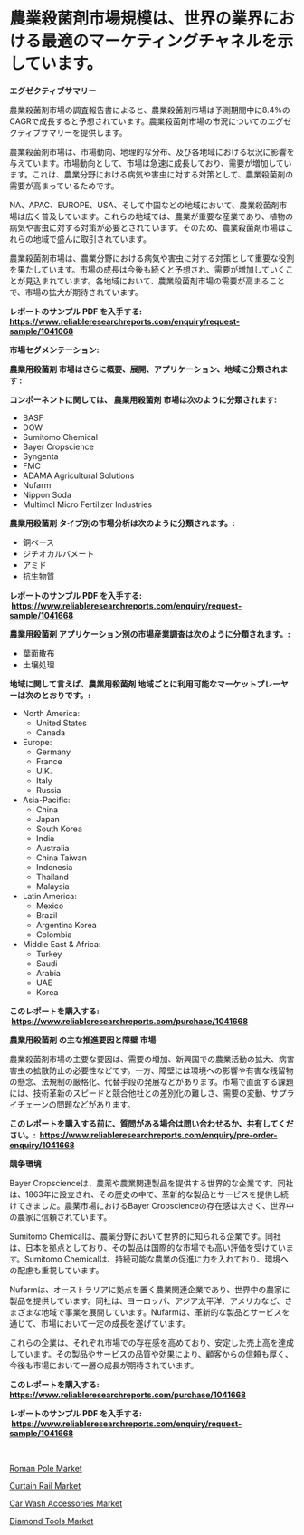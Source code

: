 <p><h1>農業殺菌剤市場規模は、世界の業界における最適のマーケティングチャネルを示しています。</h1></p><p><strong>エグゼクティブサマリー</strong></p>
<p><p>農業殺菌剤市場の調査報告書によると、農業殺菌剤市場は予測期間中に8.4%のCAGRで成長すると予想されています。農業殺菌剤市場の市況についてのエグゼクティブサマリーを提供します。</p><p>農業殺菌剤市場は、市場動向、地理的な分布、及び各地域における状況に影響を与えています。市場動向として、市場は急速に成長しており、需要が増加しています。これは、農業分野における病気や害虫に対する対策として、農業殺菌剤の需要が高まっているためです。</p><p>NA、APAC、EUROPE、USA、そして中国などの地域において、農業殺菌剤市場は広く普及しています。これらの地域では、農業が重要な産業であり、植物の病気や害虫に対する対策が必要とされています。そのため、農業殺菌剤市場はこれらの地域で盛んに取引されています。</p><p>農業殺菌剤市場は、農業分野における病気や害虫に対する対策として重要な役割を果たしています。市場の成長は今後も続くと予想され、需要が増加していくことが見込まれています。各地域において、農業殺菌剤市場の需要が高まることで、市場の拡大が期待されています。</p></p>
<p><strong>レポートのサンプル PDF を入手する: <a href="https://www.reliableresearchreports.com/enquiry/request-sample/1041668">https://www.reliableresearchreports.com/enquiry/request-sample/1041668</a></strong></p>
<p><strong>市場セグメンテーション:</strong></p>
<p><strong> 農業用殺菌剤 市場はさらに概要、展開、アプリケーション、地域に分類されます :</strong></p>
<p><strong>コンポーネントに関しては、 農業用殺菌剤 市場は次のように分類されます: &nbsp;</strong></p>
<p><ul><li>BASF</li><li>DOW</li><li>Sumitomo Chemical</li><li>Bayer Cropscience</li><li>Syngenta</li><li>FMC</li><li>ADAMA Agricultural Solutions</li><li>Nufarm</li><li>Nippon Soda</li><li>Multimol Micro Fertilizer Industries</li></ul></p>
<p><strong> 農業用殺菌剤 タイプ別の市場分析は次のように分類されます。:</strong></p>
<p><ul><li>銅ベース</li><li>ジチオカルバメート</li><li>アミド</li><li>抗生物質</li></ul></p>
<p><strong>レポートのサンプル PDF を入手する: &nbsp;<a href="https://www.reliableresearchreports.com/enquiry/request-sample/1041668">https://www.reliableresearchreports.com/enquiry/request-sample/1041668</a></strong></p>
<p><strong> 農業用殺菌剤 アプリケーション別の市場産業調査は次のように分類されます。:</strong></p>
<p><ul><li>葉面散布</li><li>土壌処理</li></ul></p>
<p><strong>地域に関して言えば、農業用殺菌剤 地域ごとに利用可能なマーケットプレーヤーは次のとおりです。:</strong></p>
<p><ul>
    <li>
        North America:
        <ul>
            <li>United States</li>
            <li>Canada</li>
        </ul>
    </li>
    <li>
        Europe:
        <ul>
            <li>Germany</li>
            <li>France</li>
            <li>U.K.</li>
            <li>Italy</li>
            <li>Russia</li>
        </ul>
    </li>
    <li>
        Asia-Pacific:
        <ul>
            <li>China</li>
            <li>Japan</li>
            <li>South Korea</li>
            <li>India</li>
            <li>Australia</li>
            <li>China Taiwan</li>
            <li>Indonesia</li>
            <li>Thailand</li>
            <li>Malaysia</li>
        </ul>
    </li>
    <li>
        Latin America:
        <ul>
            <li>Mexico</li>
            <li>Brazil</li>
            <li>Argentina Korea</li>
            <li>Colombia</li>
        </ul>
    </li>
    <li>
        Middle East & Africa:
        <ul>
            <li>Turkey</li>
            <li>Saudi</li>
            <li>Arabia</li>
            <li>UAE</li>
            <li>Korea</li>
        </ul>
    </li>
    </ul></p>
<p><strong>このレポートを購入する: &nbsp;<a href="https://www.reliableresearchreports.com/purchase/1041668">https://www.reliableresearchreports.com/purchase/1041668</a></strong></p>
<p><strong>農業用殺菌剤 の主な推進要因と障壁 市場</strong></p>
<p><p>農業殺菌剤市場の主要な要因は、需要の増加、新興国での農業活動の拡大、病害害虫の拡散防止の必要性などです。一方、障壁には環境への影響や有害な残留物の懸念、法規制の厳格化、代替手段の発展などがあります。市場で直面する課題には、技術革新のスピードと競合他社との差別化の難しさ、需要の変動、サプライチェーンの問題などがあります。</p></p>
<p><strong>このレポートを購入する前に、質問がある場合は問い合わせるか、共有してください。:&nbsp; <a href="https://www.reliableresearchreports.com/enquiry/pre-order-enquiry/1041668">https://www.reliableresearchreports.com/enquiry/pre-order-enquiry/1041668</a></strong></p>
<p><strong>競争環境</strong></p>
<p><p>Bayer Cropscienceは、農薬や農業関連製品を提供する世界的な企業です。同社は、1863年に設立され、その歴史の中で、革新的な製品とサービスを提供し続けてきました。農薬市場におけるBayer Cropscienceの存在感は大きく、世界中の農家に信頼されています。</p><p>Sumitomo Chemicalは、農薬分野において世界的に知られる企業です。同社は、日本を拠点としており、その製品は国際的な市場でも高い評価を受けています。Sumitomo Chemicalは、持続可能な農業の促進に力を入れており、環境への配慮も重視しています。</p><p>Nufarmは、オーストラリアに拠点を置く農業関連企業であり、世界中の農家に製品を提供しています。同社は、ヨーロッパ、アジア太平洋、アメリカなど、さまざまな地域で事業を展開しています。Nufarmは、革新的な製品とサービスを通じて、市場において一定の成長を遂げています。</p><p>これらの企業は、それぞれ市場での存在感を高めており、安定した売上高を達成しています。その製品やサービスの品質や効果により、顧客からの信頼も厚く、今後も市場において一層の成長が期待されています。</p></p>
<p><strong>このレポートを購入する: &nbsp; <a href="https://www.reliableresearchreports.com/purchase/1041668">https://www.reliableresearchreports.com/purchase/1041668</a></strong></p>
<p><strong>レポートのサンプル PDF を入手する: &nbsp;<a href="https://www.reliableresearchreports.com/enquiry/request-sample/1041668">https://www.reliableresearchreports.com/enquiry/request-sample/1041668</a></strong><strong></strong></p>
<p>&nbsp;</p>
<p><p><a href="https://github.com/dx0328/Market-Research-Report-List-1/blob/main/roman-pole-market.md">Roman Pole Market</a></p><p><a href="https://github.com/juancolorado15/Market-Research-Report-List-1/blob/main/curtain-rail-market.md">Curtain Rail Market</a></p><p><a href="https://butternut-bug-553.notion.site/Car-Wash-Accessories-Market-Size-Market-Share-and-Global-Market-Analysis-Report-2024-2031-753add52c5a0465e89d2cedf216c0dcb">Car Wash Accessories Market</a></p><p><a href="https://view.publitas.com/reportprime-1/diamond-tools-market-provides-detailed-segmentation-of-this-market-based-on-type-application-and-region-and-forecast-for-the-period-from-2024-2031/">Diamond Tools Market</a></p></p>